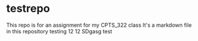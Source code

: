 # testrepo
This repo is for an assignment for my CPTS_322 class
It's a markdown file in this repository
testing 12 12
SDgasg
test
